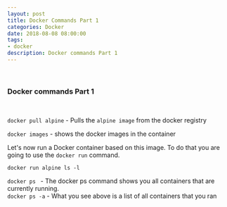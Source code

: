 ```yaml
---
layout: post
title: Docker Commands Part 1
categories: Docker
date: 2018-08-08 08:00:00
tags:
- docker
description: Docker commands Part 1
---
```

<br/>

###  Docker commands Part 1                     

<br/>

`docker pull alpine` - Pulls the `alpine image` from the docker registry               

`docker images`  - shows the docker images in the container                         

Let's now run a Docker container based on this image. To do that you are going to use the 
`docker run` command.                   

`docker run alpine ls -l`                                         

`docker ps ` - The docker ps command shows you all containers that are currently running.                  
`docker ps -a` - What you see above is a list of all containers that you ran            







